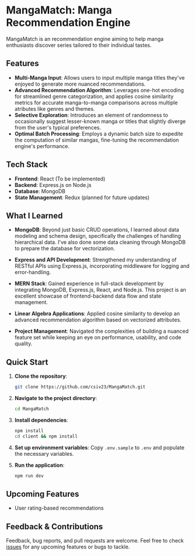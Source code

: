 # MangaMatch: Manga Recommendation Engine

MangaMatch is an recommendation engine aiming to help manga enthusiasts discover series tailored to their individual tastes.

## Features

- **Multi-Manga Input**: Allows users to input multiple manga titles they've enjoyed to generate more nuanced recommendations.
- **Advanced Recommendation Algorithm**: Leverages one-hot encoding for streamlined genre categorization, and applies cosine similarity metrics for accurate manga-to-manga comparisons across multiple atributes like genres and themes.
- **Selective Exploration**: Introduces an element of randomness to occasionally suggest lesser-known manga or titles that slightly diverge from the user's typical preferences.
- **Optimal Batch Processing**: Employs a dynamic batch size to expedite the computation of similar mangas, fine-tuning the recommendation engine's performance.



## Tech Stack

- **Frontend**: React (To be implemented)
- **Backend**: Express.js on Node.js
- **Database**: MongoDB
- **State Management**: Redux (planned for future updates)


## What I Learned

- **MongoDB**: Beyond just basic CRUD operations, I learned about data modeling and schema design, specifically the challenges of handling hierarchical data. I've also done some data cleaning through MongoDB to prepare the database for vectorization.
  
- **Express and API Development**: Strengthened my understanding of RESTful APIs using Express.js, incorporating middleware for logging and error-handling.
  
- **MERN Stack**: Gained experience in full-stack development by integrating MongoDB, Express.js, React, and Node.js. This project is an excellent showcase of frontend-backend data flow and state management.
  
- **Linear Algebra Applications**: Applied cosine similarity to develop an advanced recommendation algorithm based on vectorized attributes.

- **Project Management**: Navigated the complexities of building a nuanced feature set while keeping an eye on performance, usability, and code quality. 


## Quick Start

1. **Clone the repository**:
    ```bash
    git clone https://github.com/csiv23/MangaMatch.git
    ```

2. **Navigate to the project directory**:
    ```bash
    cd MangaMatch
    ```

3. **Install dependencies**:
    ```bash
    npm install
    cd client && npm install
    ```

4. **Set up environment variables**:
    Copy `.env.sample` to `.env` and populate the necessary variables.

5. **Run the application**:
    ```bash
    npm run dev
    ```

## Upcoming Features

- User rating-based recommendations

## Feedback & Contributions

Feedback, bug reports, and pull requests are welcome. Feel free to check [issues](https://github.com/csiv23/MangaMatch/issues) for any upcoming features or bugs to tackle.


